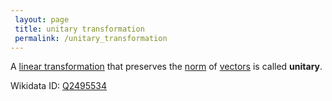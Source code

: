 ```yaml
---
 layout: page
 title: unitary transformation
 permalink: /unitary_transformation
---
```

A [linear transformation](https://defsmath.github.io/DefsMath/linear_transformation) that preserves the [norm](https://defsmath.github.io/DefsMath/norm) of [vectors](https://defsmath.github.io/DefsMath/vector_space) is called **unitary**.

Wikidata ID: [Q2495534](https://www.wikidata.org/wiki/Q2495534)
